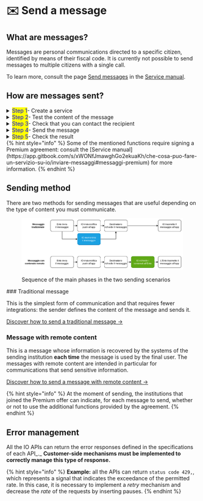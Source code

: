 # ✉️ Send a message

## What are messages?

Messages are personal communications directed to a specific citizen, identified by means of their fiscal code. It is currently not possible to send messages to multiple citizens with a single call. 

To learn more, consult the page [Send messages](https://app.gitbook.com/s/xWONfJmawghGo2ekuaKh/che-cosa-puo-fare-un-servizio-su-io/inviare-messaggi "mention") in the [Service manual](https://app.gitbook.com/o/KXYtsf32WSKm6ga638R3/s/xWONfJmawghGo2ekuaKh/).

## How are messages sent?

<details>
<summary><mark style="color:blue;">Step 1</mark>- Create a service</summary>
To send a message , you must first [publish-a-service](../pubblicare-un-servizio/ "mention").

</details>
<details>
<summary><mark style="color:blue;">Step 2</mark>- Test the content of the message</summary>
Before going into production mode, you can test the content of the messages. Read the page [test-messages.md](test-messages.md "mention").

</details>
<details>
<summary><mark style="color:blue;">Step 3</mark>- Check that you can contact the recipient</summary>
Every time you send a message, you must make sure that the recipient exists and provided their consent to receive communications for that specific service.

For more information, discover the APIs [get-a-user-profile-using-post.md](../../api-and-specifications/api-messages/get-a-user-profile-using-post.md "mention") and [get-subscriptions-feed.md](../../api-and-specifications/api-messages/get-subscriptions-feed.md "mention").

</details>
<details>
<summary><mark style="color:blue;">Step 4</mark>- Send the message</summary>
To do so, use the API [submit-a-message-passing-the-user-tax-code-in-the-request-body.md](../../api-and-specifications/api-messages/submit-a-message-passing-the-user-tax-code-in-the-request-body.md "mention").

If you intend to [send a message with remote content](send-a-message-remote-content.md), follow the [relative instructions](send-a-message-remote-content.md#come-funziona-linvio-di-un-messaggio-a-contenuto-remoto) on how to be integrated.

You can also add [PDF/A attachments](add-attachments.md). For more information read the [relative instructions](add-attachments.md).

</details>
<details>
<summary><mark style="color:blue;">Step 5</mark>- Check the result</summary>
Query the API [get-message.md](../../api-and-specifications/api-messages/get-message.md "mention"), using the fiscal code of the recipient and the identifier of the message obtained in the previous step.

If you signed the Premium agreement, you can also know the reading and payment status of the recipients.

</details>
{% hint style="info" %} Some of the mentioned functions require signing a Premium agreement: consult the [Service manual](https://app.gitbook.com/s/xWONfJmawghGo2ekuaKh/che-cosa-puo-fare-un-servizio-su-io/inviare-messaggi#messaggi-premium) for more information. {% endhint %}

## Sending method

There are two methods for sending messages that are useful depending on the type of content you must communicate.

<figure><img src="../../.gitbook/assets/image (6).png" alt=""><figcaption><p>Sequence of the main phases in the two sending scenarios</p></figcaption></figure>
### Traditional message

This is the simplest form of communication and that requires fewer integrations: the sender defines the content of the message and sends it.

[Discover how to send a traditional message ->](../../api-and-specifications/api-messages/submit-a-message-passing-the-user-tax-code-in-the-request-body.md)

### Message with remote content

This is a message whose information is recovered by the systems of the sending institution **each time** the message is used by the final user. The messages with remote content are intended in particular for communications that send sensitive information. 

[Discover how to send a message with remote content ->](send-a-message-remote-content.md)

{% hint style="info" %} At the moment of sending, the institutions that joined the Premium offer can indicate, for each message to send, whether or not to use the additional functions provided by the agreement. {% endhint %}

## Error management

All the IO APIs can return the error responses defined in the specifications of each API_.\_ **Customer-side mechanisms must be implemented to correctly manage this type of response.**

{% hint style="info" %} **Example:** all the APIs can return `status code 429,`, which represents a signal that indicates the exceedance of the permitted rate. In this case, it is necessary to implement a _retry_ mechanism and decrease the _rate_ of the requests by inserting pauses. {% endhint %}